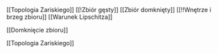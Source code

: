 [[Topologia Zariskiego]]
[[!Zbiór gęsty]]
[[Zbiór domknięty]]
[[!!Wnętrze i brzeg zbioru]]
[[Warunek Lipschitza]]


[[Domknięcie zbioru]]

[[Topologia Zariskiego]]
